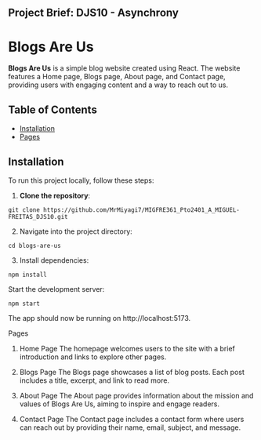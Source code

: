 ## Project Brief: DJS10 - Asynchrony

# Blogs Are Us

**Blogs Are Us** is a simple blog website created using React. The website features a Home page, Blogs page, About page, and Contact page, providing users with engaging content and a way to reach out to us.

## Table of Contents

- [Installation](#installation)
- [Pages](#pages)

## Installation

To run this project locally, follow these steps:

1. **Clone the repository**:

```
git clone https://github.com/MrMiyagi7/MIGFRE361_Pto2401_A_MIGUEL-FREITAS_DJS10.git

```

2. Navigate into the project directory:

```
cd blogs-are-us
```

3. Install dependencies:

```
npm install
```

Start the development server:

```
npm start
```

The app should now be running on http://localhost:5173.

Pages

1. Home Page
   The homepage welcomes users to the site with a brief introduction and links to explore other pages.

2. Blogs Page
   The Blogs page showcases a list of blog posts. Each post includes a title, excerpt, and link to read more.

3. About Page
   The About page provides information about the mission and values of Blogs Are Us, aiming to inspire and engage readers.

4. Contact Page
   The Contact page includes a contact form where users can reach out by providing their name, email, subject, and message.

